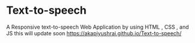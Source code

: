 # Text-to-speech
A Responsive text-to-speech Web Application  by using HTML , CSS , and JS this will update soon
https://akapiyushrai.github.io/Text-to-speech/
